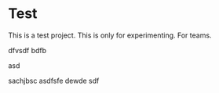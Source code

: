 
# Test
This is a test project. This is only for experimenting.
For teams.


dfvsdf bdfb

asd

sachjbsc
asdfsfe
dewde
sdf

